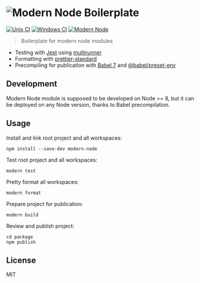 # ![Modern Node Boilerplate](http://i.imgur.com/PqQAqwO.png)

[![Unix CI](https://img.shields.io/travis/sheerun/modern-node/master.svg)](https://travis-ci.org/sheerun/modern-node)
[![Windows CI](https://img.shields.io/appveyor/ci/sheerun/modern-node/master.svg)](https://ci.appveyor.com/project/sheerun/modern-node)
[![Modern Node](https://img.shields.io/badge/modern-node-9BB48F.svg)](https://github.com/sheerun/modern-node)

> Boilerplate for modern node modules

- Testing with [Jest](https://facebook.github.io/jest/) using [multirunner](https://facebook.github.io/jest/blog/2017/05/06/jest-20-delightful-testing-multi-project-runner.html)
- Formatting with [prettier-standard](https://github.com/sheerun/prettier-standard)
- Precompiling for publication with [Babel 7](https://babeljs.io/) and [@babel/preset-env](https://www.npmjs.com/package/@babel/preset-env)

## Development

Modern Node module is supposed to be developed on Node >= 8, but it can be deployed on any Node version, thanks to Babel precompilation.

## Usage

Install and link root project and all workspaces:

```
npm install --save-dev modern-node
```

Test root project and all workspaces:

```
modern test
```

Pretty format all workspaces:

```
modern format
```

Prepare project for publication:

```
modern build
```

Review and publish project:

```
cd package
npm publish
```


## License

MIT
